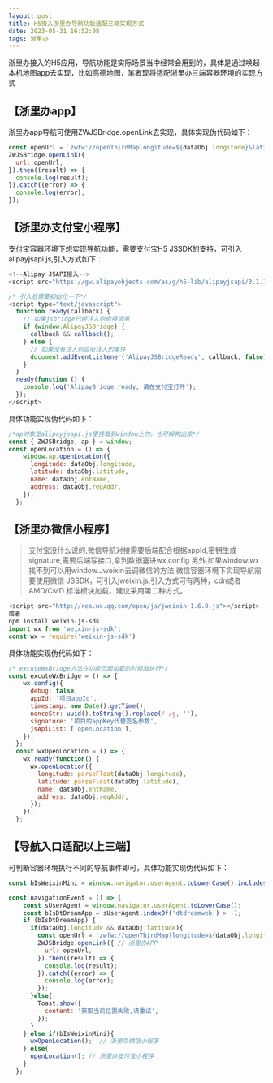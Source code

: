 ```yaml
---
layout: post
title: H5接入浙里办导航功能适配三端实现方式
date: 2023-05-31 16:52:08
tags: 浙里办
---
```



浙里办接入的H5应用，导航功能是实际场景当中经常会用到的，具体是通过唤起本机地图app去实现，比如高德地图，笔者现将适配浙里办三端容器环境的实现方式

## 【浙里办app】
浙里办app导航可使用ZWJSBridge.openLink去实现，具体实现伪代码如下：

``` js
const openUrl = `zwfw://openThirdMaplongitude=${dataObj.longitude}&latitude=${dataObj.latitude}&locationName=${dataObj.regAddr}`;
ZWJSBridge.openLink({
  url: openUrl,
}).then((result) => {
  console.log(result);
}).catch((error) => {
  console.log(error);
});

```
## 【浙里办支付宝小程序】
支付宝容器环境下想实现导航功能，需要支付宝H5 JSSDK的支持，可引入alipayjsapi.js,引入方式如下：
``` js
<!--Alipay JSAPI接入-->
<script src="https://gw.alipayobjects.com/as/g/h5-lib/alipayjsapi/3.1.1/alipayjsapi.min.js"></script>

/* 引入后需要初始化一下*/
<script type="text/javascript">
  function ready(callback) {
    // 如果jsbridge已经注入则直接调用
    if (window.AlipayJSBridge) {
      callback && callback();
    } else {
      // 如果没有注入则监听注入的事件
      document.addEventListener('AlipayJSBridgeReady', callback, false);
    }
  }
  ready(function () {
    console.log('AlipayBridge ready, 请在支付宝打开');
  });
</script>

```
具体功能实现伪代码如下：
``` js
/*ap对象是alipayjsapi.js里挂载到window上的，也可解构出来*/
const { ZWJSBridge, ap } = window;
const openLocation = () => {
    window.ap.openLocation({
      longitude: dataObj.longitude,
      latitude: dataObj.latitude,
      name: dataObj.entName,
      address: dataObj.regAddr,
    });
  };
```
## 【浙里办微信小程序】
> 支付宝没什么说的,微信导航对接需要后端配合根据appId,密钥生成signature,需要后端写接口,拿到数据塞进wx.config
> 另外,如果window.wx找不到可以用window.Jweixin去调微信的方法
微信容器环境下实现导航需要使用微信 JSSDK，可引入jweixin.js,引入方式可有两种，cdn或者 AMD/CMD 标准模块加载，建议采用第二种方式。

``` js
<script src="http://res.wx.qq.com/open/js/jweixin-1.6.0.js"></script>
或者
npm install weixin-js-sdk
import wx from 'weixin-js-sdk';
const wx = require('weixin-js-sdk')

```
具体功能实现伪代码如下：
``` js
/* excuteWxBridge方法在功能页面加载的时候就执行*/
const excuteWxBridge = () => {
    wx.config({
      debug: false,
      appId: '项目appId',
      timestamp: new Date().getTime(),
      nonceStr: uuid().toString().replace(/-/g, ''),
      signature: '项目的appKey代替签名参数',
      jsApiList: ['openLocation'],
    });
  };
  const wxOpenLocation = () => {
    wx.ready(function() {
      wx.openLocation({
        longitude: parseFloat(dataObj.longitude),
        latitude: parseFloat(dataObj.latitude),
        name: dataObj.entName,
        address: dataObj.regAddr,
      });
    });
  };
```

## 【导航入口适配以上三端】
可判断容器环境执行不同的导航事件即可，具体功能实现伪代码如下：
``` js
const bIsWeixinMini = window.navigator.userAgent.toLowerCase().includes('miniprogram/wx') || window.__wxjs_environment === 'miniprogram'

const navigationEvent = () => {
    const sUserAgent = window.navigator.userAgent.toLowerCase();
    const bIsDtDreamApp = sUserAgent.indexOf('dtdreamweb') > -1; 
    if (bIsDtDreamApp) {
      if(dataObj.longitude && dataObj.latitude){
        const openUrl = `zwfw://openThirdMap?longitude=${dataObj.longitude}&latitude=${dataObj.latitude}&locationName=${dataObj.regAddr}`;
        ZWJSBridge.openLink({ // 浙里办APP
          url: openUrl,
        }).then((result) => {
          console.log(result);
        }).catch((error) => {
          console.log(error);
        });
      }else{
        Toast.show({
          content: '获取当前位置失败,请重试',
        });
      }
    } else if(bIsWeixinMini){
      wxOpenLocation();  // 浙里办微信小程序
    } else{
      openLocation(); // 浙里办支付宝小程序
    }
  };

```